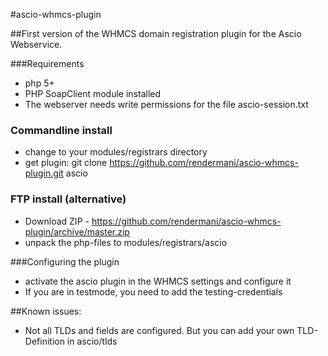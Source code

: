 #ascio-whmcs-plugin

##First version of the WHMCS domain registration plugin for the Ascio Webservice. 

###Requirements
- php 5+
- PHP SoapClient module installed
- The webserver needs write permissions for the file ascio-session.txt

### Commandline install

- change to your modules/registrars directory
- get plugin:  git clone https://github.com/rendermani/ascio-whmcs-plugin.git ascio

### FTP install (alternative)

- Download ZIP - https://github.com/rendermani/ascio-whmcs-plugin/archive/master.zip
- unpack the php-files to modules/registrars/ascio

###Configuring the plugin

- activate the ascio plugin in the WHMCS settings and configure it
- If you are in testmode, you need to add the testing-credentials


##Known issues: 

- Not all TLDs and fields are configured. But you can add your own TLD-Definition in ascio/tlds
